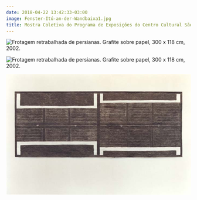 ```yaml
---
date: 2018-04-22 13:42:33-03:00
image: Fenster-Itú-an-der-Wandbaixa1.jpg
title: Mostra Coletiva do Programa de Exposições do Centro Cultural São Paulo
---
```


![](Fenster-Itú-an-der-Wandbaixa2.jpg "Frotagem retrabalhada de persianas. Grafite sobre papel, 300 x 118 cm, 2002.")

![](Fenster-Itú-an-der-Wandbaixa2.jpg "Frotagem retrabalhada de persianas. Grafite sobre papel, 300 x 118 cm, 2002.")

![](coletiva-ccsp-1-retrabalhada-baixa2.jpg "Frotagem retrabalhada de persianas. Grafite sobre papel, 300 x 118 cm, 2002.")
